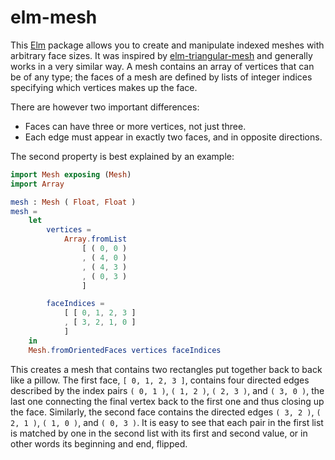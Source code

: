 # elm-mesh

This [Elm](http://elm-lang.org) package allows you to create and manipulate
indexed meshes with arbitrary face sizes. It was inspired by
[elm-triangular-mesh](http://package.elm-lang.org/packages/ianmackenzie/elm-triangular-mesh/1.0.0/TriangularMesh)
and generally works in a very similar way. A mesh contains an array of vertices
that can be of any type; the faces of a mesh are defined by lists of integer
indices specifying which vertices makes up the face.

There are however two important differences:
  * Faces can have three or more vertices, not just three.
  * Each edge must appear in exactly two faces, and in opposite directions.

The second property is best explained by an example:

```elm
import Mesh exposing (Mesh)
import Array

mesh : Mesh ( Float, Float )
mesh =
    let
        vertices =
            Array.fromList
                [ ( 0, 0 )
                , ( 4, 0 )
                , ( 4, 3 )
                , ( 0, 3 )
                ]

        faceIndices =
            [ [ 0, 1, 2, 3 ]
            , [ 3, 2, 1, 0 ]
            ]
    in
    Mesh.fromOrientedFaces vertices faceIndices
```

This creates a mesh that contains two rectangles put together back to back
like a pillow. The first face, `[ 0, 1, 2, 3 ]`, contains four directed
edges described by the index pairs `( 0, 1 )`, `( 1, 2 )`, `( 2, 3 )`, and
`( 3, 0 )`, the last one connecting the final vertex back to the first one
and thus closing up the face. Similarly, the second face contains the
directed edges `( 3, 2 )`, `( 2, 1 )`, `( 1, 0 )`, and `( 0, 3 )`. It is
easy to see that each pair in the first list is matched by one in the second
list with its first and second value, or in other words its beginning and
end, flipped.
